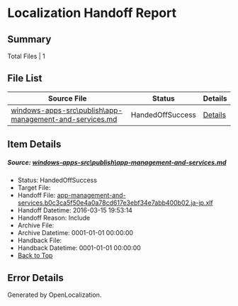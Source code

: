 # <a name='report-top'></a> Localization Handoff Report

## Summary
 Total Files | 1

## File List
 Source File | Status | Details 
 ----------- | ------ | ------- 
 [windows-apps-src\publish\app-management-and-services.md](https://github.com/Microsoft/windows-apps/blob/4063868fe9b77e1d8c5c2d8cec978017f9cfa980/windows-apps-src/publish/app-management-and-services.md) | HandedOffSuccess | [Details](#5efd82cf351c06b1753d492020c43153fe21de8a3268)

## Item Details
##### <a name='5efd82cf351c06b1753d492020c43153fe21de8a3268'></a> Source: [windows-apps-src\publish\app-management-and-services.md](https://github.com/Microsoft/windows-apps/blob/4063868fe9b77e1d8c5c2d8cec978017f9cfa980/windows-apps-src/publish/app-management-and-services.md)
* Status: HandedOffSuccess
* Target File: 
* Handoff File: [app-management-and-services.b0c3ca5f50e4a0a78cd617e3ebf34e7abb400b02.ja-jp.xlf](https://github.com/Microsoft/WDG.handoff/blob/bc0fa322474159eb33be35b9d6a364c097de3806/ol-handoff/Microsoft/windows-apps.ja-jp/master/app-management-and-services.b0c3ca5f50e4a0a78cd617e3ebf34e7abb400b02.ja-jp.xlf)
* Handoff Datetime: 2016-03-15 19:53:14
* Handoff Reason: Include
* Archive File: 
* Archive Datetime: 0001-01-01 00:00:00
* Handback File: 
* Handback Datetime: 0001-01-01 00:00:00
* [Back to Top](#report-top)


## Error Details

Generated by OpenLocalization.

